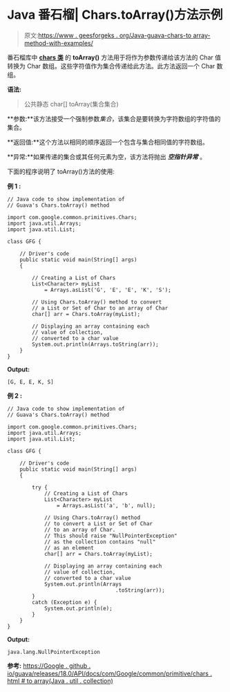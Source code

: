 # Java 番石榴| Chars.toArray()方法示例

> 原文:[https://www . geesforgeks . org/Java-guava-chars-to array-method-with-examples/](https://www.geeksforgeeks.org/java-guava-chars-toarray-method-with-examples/)

番石榴库中 **[chars 类](https://www.geeksforgeeks.org/chars-class-guava-java/)** 的 **toArray()** 方法用于将作为参数传递给该方法的 Char 值转换为 Char 数组。这些字符值作为集合传递给此方法。此方法返回一个 Char 数组。

**语法:**

> 公共静态 char[] toArray(集合<character>集合)</character>

**参数:**该方法接受一个强制参数*集合*，该集合是要转换为字符数组的字符值的集合。

**返回值:**这个方法以相同的顺序返回一个包含与集合相同值的字符数组。

**异常:**如果传递的集合或其任何元素为空，该方法将抛出 ***空指针异常*** 。

下面的程序说明了 toArray()方法的使用:

**例 1 :**

```
// Java code to show implementation of
// Guava's Chars.toArray() method

import com.google.common.primitives.Chars;
import java.util.Arrays;
import java.util.List;

class GFG {

    // Driver's code
    public static void main(String[] args)
    {

        // Creating a List of Chars
        List<Character> myList
            = Arrays.asList('G', 'E', 'E', 'K', 'S');

        // Using Chars.toArray() method to convert
        // a List or Set of Char to an array of Char
        char[] arr = Chars.toArray(myList);

        // Displaying an array containing each
        // value of collection,
        // converted to a char value
        System.out.println(Arrays.toString(arr));
    }
}
```

**Output:**

```
[G, E, E, K, S]

```

**例 2 :**

```
// Java code to show implementation of
// Guava's Chars.toArray() method

import com.google.common.primitives.Chars;
import java.util.Arrays;
import java.util.List;

class GFG {

    // Driver's code
    public static void main(String[] args)
    {

        try {
            // Creating a List of Chars
            List<Character> myList
                = Arrays.asList('a', 'b', null);

            // Using Chars.toArray() method
            // to convert a List or Set of Char
            // to an array of Char.
            // This should raise "NullPointerException"
            // as the collection contains "null"
            // as an element
            char[] arr = Chars.toArray(myList);

            // Displaying an array containing each
            // value of collection,
            // converted to a char value
            System.out.println(Arrays
                                   .toString(arr));
        }
        catch (Exception e) {
            System.out.println(e);
        }
    }
}
```

**Output:**

```
java.lang.NullPointerException

```

**参考:**
[https://Google . github . io/guava/releases/18.0/API/docs/com/Google/common/primitive/chars . html # to array(Java . util . collection)](https://google.github.io/guava/releases/18.0/api/docs/com/google/common/primitives/Chars.html#toArray(java.util.Collection))